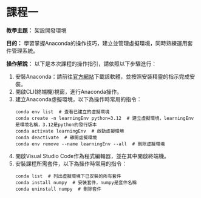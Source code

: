 # 課程一

**教學主題：** 架設開發環境
	
**目的：** 學習掌握Anaconda的操作技巧，建立並管理虛擬環境，同時熟練運用套件管理系統。

**操作解說：** 以下是本次課程的操作指引，請依照以下步驟進行：
1. 安裝Anaconda：請前往[官方網站](https://www.anaconda.com/download)下載該軟體，並按照安裝精靈的指示完成安裝。
2. 開啟CLI(終端機)視窗，進行Anaconda操作。
3. 建立Anaconda虛擬環境，以下為操作時常用的指令：
   ```shell
   conda env list  # 查看已建立的虛擬環境
   conda create -n learningEnv python=3.12  # 建立虛擬環境，learningEnv是環境名稱，3.12是python的發行版本
   conda activate learningEnv  # 啟動虛擬環境
   conda deactivate  # 離開虛擬環境
   conda env remove --name learningEnv --all  # 刪除虛擬環境
   ```
4. 開啟Visual Studio Code作為程式編輯器，並在其中開啟終端機。
5. 安裝課程所需套件，以下為操作時常用的指令：
   ```shell
   conda list  # 列出虛擬環境下已安裝的所有套件
   conda install numpy  # 安裝套件，numpy是套件名稱
   conda uninstall numpy  # 刪除套件
   ```
